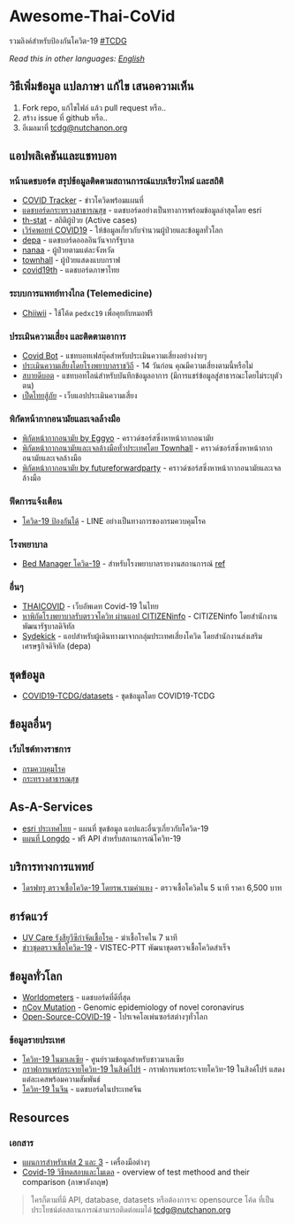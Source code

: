 # Awesome-Thai-CoVid
รวมลิงค์สำหรับป้องกันโควิต-19 [#TCDG](https://www.facebook.com/groups/192150165377624)

*Read this in other languages: [English](README.en.md)*

## วิธีเพิ่มข้อมูล แปลภาษา แก้ไข เสนอความเห็น
1. Fork repo, แก้ไขไฟล์ แล้ว pull request หรือ..
2. สร้าง issue ที่ github หรือ..
3. อีเมลมาที่ tcdg@nutchanon.org

## แอปพลิเคชันและแชทบอท

### หน้าแดชบอร์ด สรุปข้อมูลติดตามสถานการณ์แบบเรียวไทม์ และสถิติ
 - [COVID Tracker](https://covidtracker.5lab.co/) - ข่าวโควิดพร้อมแผนที่
 - [แดชบอร์ดกระทรวงสาธารณสุข](https://mophgis.maps.arcgis.com/apps/opsdashboard/index.html#/210413ebb5ff49bb8914808af6473322%20) - แดชบอร์ดอย่างเป็นทางการพร้อมข้อมูลล่าสุดโดย esri
 - [th-stat](http://th-stat.com/) - สถิติผู้ป่วย (Active cases)
 - [เวิร์คพอยท์ COVID19](https://covid19.workpointnews.com/) - ให้ข้อมูลเกี่ยวกับจำนวนผู้ป่วยและข้อมูลทั่วโลก
 - [depa](https://thaifightcovid.depa.or.th/index.php) - แดชบอร์ดออลอินวันจากรัฐบาล
 - [nanaa](http://nanaaa.net/covidmapth) - ผู้ป่วยตามแต่ละจังหวัด
 - [townhall](https://townhall-th.web.app/covid-19/cases/) - ผู้ป่วยแสดงแบบกราฟ
 - [covid19th](https://covid19th.com/) - แดชบอร์ดภาษาไทย

### ระบบการแพทย์ทางไกล (Telemedicine)
 - [Chiiwii](https://www.chiiwiidoctor.com/) - ใช้โค้ด `pedxc19` เพื่อคุยกับหมอฟรี


### ประเมินความเสี่ยง และติดตามอาการ
 - [Covid Bot](https://m.me/covid19bot) - แชทบอทเฟสบุ๊คสำหรับประเมินความเสี่ยงอย่างง่ายๆ
 - [ประเมินความเสี่ยงโดยโรงพยาบาลราชวิถี](http://rajavithi.emergencymed.net/corona/index.html) - 14 วันก่อน คุณมีความเสี่ยงตามนี้หรือไม่
 - [สบายดีบอต](http://line.me/R/ti/p/@sabaideebot) - แชทบอทไลน์สำหรับบันทึกข้อมูลอาการ (มีการแชร์ข้อมูลสู่สาธารณะโดยไม่ระบุตัวตน)
 - [เป็ดไทยสู้ภัย](http://covid19.thaitechstartup.org/) - เว็บแอปประเมินความเสี่ยง

### พิกัดหน้ากากอนามัยและเจลล้างมือ
 - [พิกัดหน้ากากอนามัย by Eggyo](https://maskmapthai.web.app/) - คราวด์ซอร์สซิ่งหาหน้ากากอนามัย
 - [พิกัดหน้ากากอนามัยและเจลล้างมือทั่วประเทศโดย Townhall](https://townhall-th.web.app/covid-19/crowdsource) - คราวด์ซอร์สซิ่งหาหน้ากากอนามัยและเจลล้างมือ
 - [พิกัดหน้ากากอนามัย by futureforwardparty](https://futureforwardparty.org/%E0%B8%9E%E0%B8%B4%E0%B8%81%E0%B8%B1%E0%B8%94%E0%B8%AB%E0%B8%B2%E0%B8%8B%E0%B8%B7%E0%B9%89%E0%B8%AD%E0%B8%AB%E0%B8%99%E0%B9%89%E0%B8%B2%E0%B8%81%E0%B8%B2%E0%B8%81) - คราวด์ซอร์สซิ่งหาหน้ากากอนามัยและเจลล้างมือ

### ฟีดการแจ้งเตือน
 - [โควิด-19 ป้องกันได้](https://line.me/R/ti/p/%40797zdgoh) - LINE อย่างเป็นทางการของกรมควบคุมโรค

### โรงพยาบาล
 - [Bed Manager โควิด-19](http://cov19bkkrm.dms.go.th/covid/) - สำหรับโรงพยาบาลรายงานสถานการณ์ [ref](https://www.facebook.com/groups/192150165377624/permalink/198792391380068/)

### อื่นๆ
 - [THAICOVID](https://www.thaicovid.co/) - เว็บอัพเดท Covid-19 ในไทย
 - [หาพิกัดโรงพยาบาลรับตรวจโควิท ผ่านแอป CITIZENinfo](https://www.dga.or.th/th/profile/2133/) - CITIZENinfo โดยสำนักงานพัฒนารัฐบาลดิจิทัล
 - [Sydekick](https://www.facebook.com/depathai/posts/2773242432754321) - แอปสำหรับผู้เดินทางมาจากกลุ่มประเทศเสี่ยงโควิด โดยสำนักงานส่งเสริมเศรษฐกิจดิจิทัล (depa)

## ชุดข้อมูล
 - [COVID19-TCDG/datasets](https://github.com/COVID19-TCDG/datasets) - ชุดข้อมูลโดย COVID19-TCDG

## ข้อมูลอื่นๆ
### เว็บไซต์ทางราชการ
 - [กรมควบคุมโรค](https://ddc.moph.go.th/viralpneumonia/)
 - [กระทรวงสาธารณสุข](http://www.boe.moph.go.th/boedb/surdata/disease.php?ds=31)

## As-A-Services
 - [esri ประเทศไทย](https://www.esrith.com/covid19) - แผนที่ ชุดข้อมูล แอปและอื่นๆเกี่ยวกับโควิด-19
 - [แผนที่ Longdo](https://www.facebook.com/longdocom/posts/10157469328938052) - ฟรี API สำหรับสถานการณ์โควิท-19

## บริการทางการแพทย์
 - [ไดรฟทรู ตรวจเชื้อโควิด-19 โดยรพ.รามคำแหง](https://www.ram-hosp.co.th/news_detail/499) - ตรวจเชื้อโควิดใน 5 นาที ราคา 6,500 บาท

## ฮาร์ดแวร์
 - [UV Care รังสียูวีซีกำจัดเชื้อโรค](https://www.bangkokbiznews.com/pr/detail/51946) - ฆ่าเชื้อโรคใน 7 นาที
 - [ข่าวชุดตรวจเชื้อโควิด-19](https://www.isranews.org/article/isranews-news/86497-news-9.html?fbclid=IwAR2FbMwEdN0P3MOvfFO5pN2odJxXooNBiPC2XsuPPOwoVM0TfxnBMXPoiC8) - VISTEC-PTT พัฒนาชุดตรวจเชื้อโควิดสำเร็จ

## ข้อมู​ลทั่วโลก
 - [Worldometers](https://www.worldometers.info/coronavirus/) - แดชบอร์ดที่ดีที่สุด
 - [nCov Mutation](https://nextstrain.org/ncov) - Genomic epidemiology of novel coronavirus
 - [Open-Source-COVID-19](http://open-source-covid-19.weileizeng.com/) - โปรเจคโอเพ่นซอร์สต่างๆทั่วโลก
### ข้อมูลรายประเทศ
 - [โควิท-19 ในมาเลเซีย](https://newslab.malaysiakini.com/covid-19/en) - ศูนย์รวมข้อมูลสำหรับชาวมาเลเซีย
 - [กราฟการแพร่กระจายโควิท-19 ในสิงค์โปร์](https://co.vid19.sg/cases?fbclid=IwAR1xuNgJJ1XqLAp-8MdHODE-mydUFrMq3mD8QVPitdUJlALJwoSqiISO518) - กราฟการแพร่กระจายโควิท-19 ในสิงค์โปร์ แสดงแต่ละเคสพร้อมความสัมพันธ์
 - [โควิท-19 ในจีน](https://ncov.dxy.cn/ncovh5/view/pneumonia?scene=2&clicktime=1579582238&enterid=1579582238&from=singlemessage&isappinstalled=0) - แดชบอร์ดในประเทศจีน


## Resources
### เอกสาร
 - [แผนการสำหรับเฟส 2 และ 3](https://drive.google.com/file/d/1FfaJACEDZXdO9yCSQa4qqKoE-I2Yuvbg/view?fbclid=IwAR09us3yzZM0og9_fWnsiTwFkHnqjIHgSZJO_LaJQ1VmKkxwqLlu8ky7cYI) - เครื่องมือต่างๆ
 - [Covid-19 วิธีทดสอบและโมเดล](https://docs.google.com/presentation/d/11wHl_j0zenQj8lI4mGFcM15C0VmE8xrFnvhZKaAe10M/mobilepresent?slide=id.g813ffb90bc_7_4&fbclid=IwAR21MNfVZnaG6woOAuGdzJGxgSFZUoQQbNipqoRtIZmqAiz-VAzJuaJi59s) - overview of test methood and their comparison (ภาษาอังกฤษ)

 > ใครก็ตามที่มี API, database, datasets หรือต้องการจะ opensource โค้ด ที่เป็นประโยชน์ต่อสถานการณ์สามารถติดต่อผมได้ tcdg@nutchanon.org
